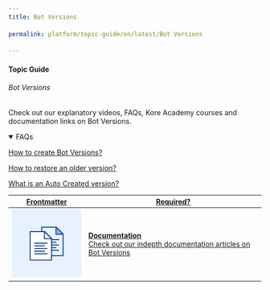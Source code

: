 ```yaml
---
title: Bot Versions

permalink: platform/topic-guide/en/latest/Bot Versions

---
```


#### Topic Guide
###### Bot Versions

  Check out our explanatory videos, FAQs, Kore Academy courses and documentation links on Bot Versions.

<details open>
  <summary>FAQs
  </summary>

  <a class="doc-link" target="_blank" href="https://developer.kore.ai/docs/bots/bot-settings/bot-management/bot-versioning/#Creation">
 
  How to create Bot Versions?

</a>

<a class="doc-link" target="_blank" href="https://developer.kore.ai/docs/bots/bot-settings/bot-management/bot-versioning/#Version_Restoration">
 
  How to restore an older version?

</a>


<a class="doc-link" target="_blank" href="https://developer.kore.ai/docs/bots/bot-settings/bot-management/bot-versioning/#Types">
 
  What is an Auto Created version?

</a>
  

</details>

<a class="doc-link" target="_blank" href="https://developer.kore.ai/docs/bots/bot-settings/bot-management/bot-versioning/">
 

| Frontmatter | Required? |
|-------------|-------------|
| ![alt text](images/docIcon.svg "Title") | **Documentation**  <br /> Check out our indepth documentation articles on Bot Versions | 


</a>
